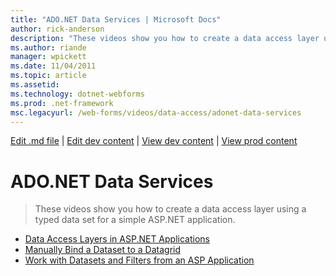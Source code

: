 ```yaml
---
title: "ADO.NET Data Services | Microsoft Docs"
author: rick-anderson
description: "These videos show you how to create a data access layer using a typed data set for a simple ASP.NET application."
ms.author: riande
manager: wpickett
ms.date: 11/04/2011
ms.topic: article
ms.assetid: 
ms.technology: dotnet-webforms
ms.prod: .net-framework
msc.legacyurl: /web-forms/videos/data-access/adonet-data-services
---
```

[Edit .md file](C:\Projects\msc\dev\Msc.Www\Web.ASP\App_Data\github\web-forms\videos\data-access\index.md) | [Edit dev content](http://www.aspdev.net/umbraco#/content/content/edit/35540) | [View dev content](http://docs.aspdev.net/tutorials/web-forms/videos/data-access/adonet-data-services/index.html) | [View prod content](http://www.asp.net/web-forms/videos/data-access/adonet-data-services)

ADO.NET Data Services
====================
> These videos show you how to create a data access layer using a typed data set for a simple ASP.NET application.


- [Data Access Layers in ASP.NET Applications](data-access-layers-in-aspnet-applications.md)
- [Manually Bind a Dataset to a Datagrid](how-to-manually-bind-a-dataset-to-a-datagrid.md)
- [Work with Datasets and Filters from an ASP Application](how-to-work-with-datasets-and-filters-from-an-asp-application.md)